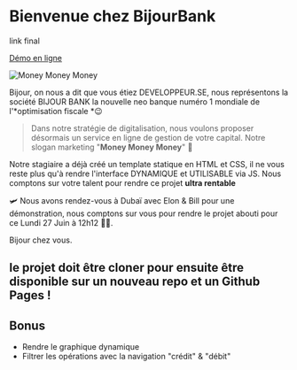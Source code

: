 # Bienvenue chez BijourBank

link final [](https://bodartflorian.github.io/bijour_bank/src/)


[Démo en ligne](https://createur-design.github.io/bijourBankV2/src/)

![Money Money Money](https://resize-parismatch.lanmedia.fr/img/var/news/storage/images/paris-match/people/leonardo-dicaprio-l-argent-fou-1064176/15215422-1-fre-FR/Leonardo-DiCaprio-l-argent-fou.jpg)

Bijour, on nous a dit que vous étiez DEVELOPPEUR.SE, nous représentons la société BIJOUR BANK la nouvelle neo banque numéro 1 mondiale de l'*optimisation fiscale *😉

> Dans notre stratégie de digitalisation, nous voulons proposer désormais un service en ligne de gestion de votre capital. Notre slogan marketing "**Money Money Money**" 💸

Notre stagiaire a déjà créé un template statique en HTML et CSS, il ne vous reste plus qu'à rendre l'interface DYNAMIQUE et UTILISABLE via JS. Nous comptons sur votre talent pour rendre ce projet **ultra rentable**

🛩️ Nous avons rendez-vous à Dubaï avec Elon & Bill pour une démonstration, nous comptons sur vous pour rendre le projet abouti pour ce Lundi 27 Juin à 12h12 🍹🌴.

Bijour chez vous.

## le projet doit être cloner pour ensuite être disponible sur un nouveau repo et un Github Pages !

## Bonus

- Rendre le graphique dynamique
- Filtrer les opérations avec la navigation "crédit" & "débit"
